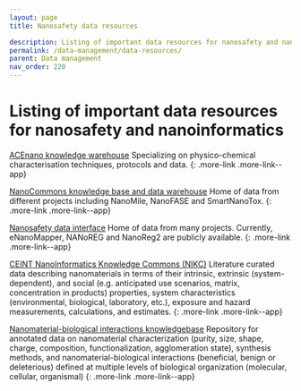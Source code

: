 ```yaml
---
layout: page
title: Nanosafety data resources

description: Listing of important data resources for nanosafety and nanoinformatics
permalink: /data-management/data-resources/
parent: Data management
nav_order: 220
---
```

# Listing of important data resources for nanosafety and nanoinformatics

[ACEnano knowledge warehouse](https://acenano.douglasconnect.com/)
Specializing on physico-chemical characterisation techniques, protocols and data.
{: .more-link .more-link--app}

[NanoCommons knowledge base and data warehouse](https://ssl.biomax.de/nanocommons/cgi/login_bioxm_portal.cgi)
Home of data from different projects including NanoMile, NanoFASE and SmartNanoTox.
{: .more-link .more-link--app}

[Nanosafety data interface](https://search.data.enanomapper.net/)
Home of data from many projects. Currently, eNanoMapper, NANoREG and NanoReg2 are publicly available.
{: .more-link .more-link--app}

[CEINT NanoInformatics Knowledge Commons (NIKC)](https://ceint.duke.edu/research/nikc)
Literature curated data describing nanomaterials in terms of their intrinsic, extrinsic (system-dependent), and social (e.g. anticipated use scenarios, matrix, concentration in products) properties, system characteristics (environmental, biological, laboratory, etc.), exposure and hazard measurements, calculations, and estimates.
{: .more-link .more-link--app}

[Nanomaterial-biological interactions knowledgebase](http://nbi.oregonstate.edu/)
Repository for annotated data on nanomaterial characterization (purity, size, shape, charge, composition, functionalization, agglomeration state), synthesis methods, and nanomaterial-biological interactions (beneficial, benign or deleterious) defined at multiple levels of biological organization (molecular, cellular, organismal)
{: .more-link .more-link--app}
